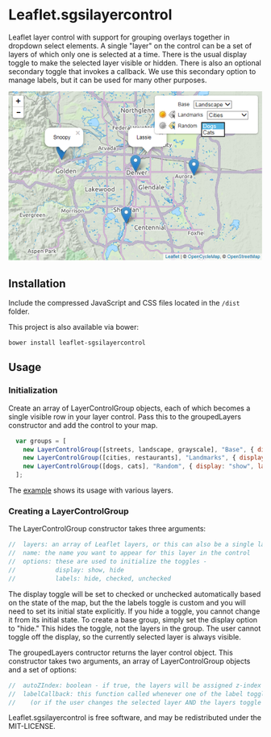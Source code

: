Leaflet.sgsilayercontrol
===========================

Leaflet layer control with support for grouping overlays together in dropdown select elements.
A single "layer" on the control can be a set of layers of which only one is selected at a time.
There is the usual display toggle to make the selected layer visible or hidden.
There is also an optional secondary toggle that invokes a callback. We use this
secondary option to manage labels, but it can be used for many other purposes.

![preview](preview.png)

## Installation

Include the compressed JavaScript and CSS files located in the `/dist` folder.

This project is also available via bower:

```
bower install leaflet-sgsilayercontrol
```

## Usage

### Initialization

Create an array of LayerControlGroup objects, each of which becomes a single visible row in your layer control.
Pass this to the groupedLayers constructor and add the control to your map.

```javascript
  var groups = [
    new LayerControlGroup([streets, landscape, grayscale], "Base", { display: "hide", label: "hide" }),
    new LayerControlGroup([cities, restaurants], "Landmarks", { display: "show", label: "unchecked" }),
    new LayerControlGroup([dogs, cats], "Random", { display: "show", label: "unchecked" })
  ];
```

The [example](example/basic.html) shows its usage with various layers.

### Creating a LayerControlGroup

The LayerControlGroup constructor takes three arguments:

```javascript
//  layers: an array of Leaflet layers, or this can also be a single layer object.
//  name: the name you want to appear for this layer in the control
//  options: these are used to initialize the toggles -
//           display: show, hide
//           labels: hide, checked, unchecked 
```

The display toggle will be set to checked or unchecked automatically based on the 
state of the map, but the the labels toggle is custom and you will need to set
its initial state explicitly. If you hide a toggle, you cannot change it from its
initial state. To create a base group, simply set the display option to "hide." 
This hides the toggle, not the layers in the group. The user cannot toggle off the display,
so the currently selected layer is always visible.

The groupedLayers contructor returns the layer control object. This constructor takes
two arguments, an array of LayerControlGroup objects and a set of options:
  
```javascript
//  autoZIndex: boolean - if true, the layers will be assigned z-index values.
//  labelCallback: this function called whenever one of the label toggle is clicked
//    (or if the user changes the selected layer AND the layers toggle is on).
```

Leaflet.sgsilayercontrol is free software, and may be redistributed under
the MIT-LICENSE.
